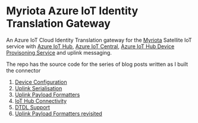 # Myriota Azure IoT Identity Translation Gateway

An Azure IoT Cloud Identity Translation gateway for the [Myriota](https://myriota.com/) Satellite IoT service with [Azure IoT Hub](https://azure.microsoft.com/en-us/products/iot-hub/?WT.mc_id=IoT-MVP-5001375), [Azure IoT Central](https://azure.microsoft.com/en-us/products/iot-central/?WT.mc_id=IoT-MVP-5001375), [Azure IoT Hub Device Provisoning Service](https://learn.microsoft.com/en-us/azure/iot-dps/about-iot-dps?WT.mc_id=IoT-MVP-5001375) and uplink messaging.

The repo has the source code for the series of blog posts written as I built the connector

1. [Device Configuration](http://blog.devmobile.co.nz/2023/08/25/myriota-device-configuration/)
2. [Uplink Serialisation](http://blog.devmobile.co.nz/2023/09/08/myriota-device-uplink-serialisation/)
3. [Uplink Payload Formatters](http://blog.devmobile.co.nz/2023/09/10/myriota-uplink-payload-formatters-and-caching/)
4. [IoT Hub Connectivity](http://blog.devmobile.co.nz/2023/09/27/myriota-connector-azure-iot-hub-connectivity/)
5. [DTDL Support](http://blog.devmobile.co.nz/2023/09/30/myriota-connector-azure-iot-hub-dtdl-support/)
6. [Uplink Payload Formatters revisited](http://blog.devmobile.co.nz/2023/10/05/myriota-uplink-payload-formatters-revisited/)
